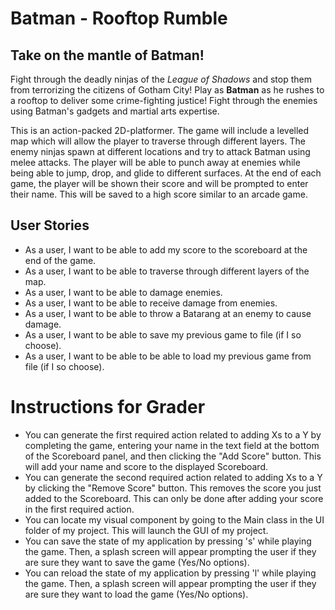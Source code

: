 # Batman - Rooftop Rumble


## Take on the mantle of Batman!

Fight through the deadly ninjas of the *League of Shadows* and stop them from terrorizing the citizens
of Gotham City! Play as **Batman** as he rushes to a rooftop to deliver some crime-fighting justice! Fight through the enemies using Batman's gadgets and martial arts expertise.

This is an action-packed 2D-platformer.
The game will include a levelled map which will allow the player to traverse through different layers.
The enemy ninjas spawn at different locations and try to attack Batman using melee attacks.
The player will be able to punch away at enemies while being able to jump, drop, and glide to 
different surfaces.
At the end of each game, the player will be shown their score and will be prompted to enter their name.
This will be saved to a high score similar to an arcade game.


## User Stories
- As a user, I want to be able to add my score to the scoreboard at the end of the game.
- As a user, I want to be able to traverse through different layers of the map.
- As a user, I want to be able to damage enemies.
- As a user, I want to be able to receive damage from enemies.
- As a user, I want to be able to throw a Batarang at an enemy to cause damage.
- As a user, I want to be able to save my previous game to file (if I so choose).
- As a user, I want to be able to be able to load my previous game from file (if I so choose).

# Instructions for Grader

- You can generate the first required action related to adding Xs to a Y by completing the game, 
  entering your name in the text field at the bottom of the Scoreboard panel, and then clicking the
  "Add Score" button. This will add your name and score to the displayed Scoreboard. 
- You can generate the second required action related to adding Xs to a Y by clicking the "Remove Score" button.
  This removes the score you just added to the Scoreboard. This can only be done after adding your score in the 
  first required action.
- You can locate my visual component by going to the Main class in the UI folder of my project. This will launch 
  the GUI of my project.
- You can save the state of my application by pressing 's' while playing the game. Then, a splash screen will
appear prompting the user if they are sure they want to save the game (Yes/No options).
- You can reload the state of my application by pressing 'l' while playing the game. Then, a splash screen will
  appear prompting the user if they are sure they want to load the game (Yes/No options).
